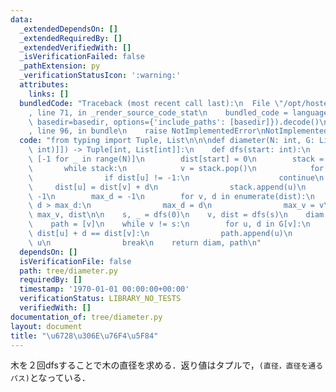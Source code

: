 ```yaml
---
data:
  _extendedDependsOn: []
  _extendedRequiredBy: []
  _extendedVerifiedWith: []
  _isVerificationFailed: false
  _pathExtension: py
  _verificationStatusIcon: ':warning:'
  attributes:
    links: []
  bundledCode: "Traceback (most recent call last):\n  File \"/opt/hostedtoolcache/PyPy/3.7.13/x64/site-packages/onlinejudge_verify/documentation/build.py\"\
    , line 71, in _render_source_code_stat\n    bundled_code = language.bundle(stat.path,\
    \ basedir=basedir, options={'include_paths': [basedir]}).decode()\n  File \"/opt/hostedtoolcache/PyPy/3.7.13/x64/site-packages/onlinejudge_verify/languages/python.py\"\
    , line 96, in bundle\n    raise NotImplementedError\nNotImplementedError\n"
  code: "from typing import Tuple, List\n\n\ndef diameter(N: int, G: List[List[Tuple(int,\
    \ int)]]) -> Tuple[int, List[int]]:\n    def dfs(start: int):\n        dist =\
    \ [-1 for _ in range(N)]\n        dist[start] = 0\n        stack = [start]\n \
    \       while stack:\n            v = stack.pop()\n            for u, d in G[v]:\n\
    \                if dist[u] != -1:\n                    continue\n           \
    \     dist[u] = dist[v] + d\n                stack.append(u)\n        max_v =\
    \ -1\n        max_d = -1\n        for v, d in enumerate(dist):\n            if\
    \ d > max_d:\n                max_d = d\n                max_v = v\n        return\
    \ max_v, dist\n\n    s, _ = dfs(0)\n    v, dist = dfs(s)\n    diam = dist[v]\n\
    \    path = [v]\n    while v != s:\n        for u, d in G[v]:\n            if\
    \ dist[u] + d == dist[v]:\n                path.append(u)\n                v =\
    \ u\n                break\n    return diam, path\n"
  dependsOn: []
  isVerificationFile: false
  path: tree/diameter.py
  requiredBy: []
  timestamp: '1970-01-01 00:00:00+00:00'
  verificationStatus: LIBRARY_NO_TESTS
  verifiedWith: []
documentation_of: tree/diameter.py
layout: document
title: "\u6728\u306E\u76F4\u5F84"
---
```


木を２回dfsすることで木の直径を求める．返り値はタプルで，`(直径，直径を通るパス)`となっている．